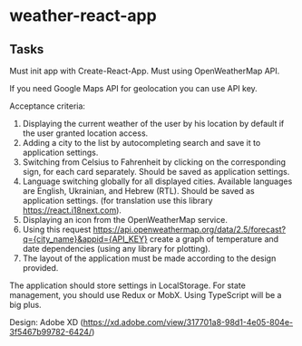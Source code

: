 # weather-react-app

## Tasks

Must init app with Create-React-App.
Must using OpenWeatherMap API.

If you need Google Maps API for geolocation you can use API key.

Acceptance criteria:

1. Displaying the current weather of the user by his location by default if the user granted location access.
2. Adding a city to the list by autocompleting search and save it to application settings.
3. Switching from Celsius to Fahrenheit by clicking on the corresponding sign, for each card separately. Should be saved
   as application settings.
4. Language switching globally for all displayed cities. Available languages are English, Ukrainian, and Hebrew (RTL).
   Should be saved as application settings. (for translation use this library https://react.i18next.com).
5. Displaying an icon from the OpenWeatherMap service.
6. Using this request https://api.openweathermap.org/data/2.5/forecast?q={city_name}&appid={API_KEY} create a graph of
   temperature and date dependencies (using any library for plotting).
7. The layout of the application must be made according to the design provided.

The application should store settings in LocalStorage.
For state management, you should use Redux or MobX.
Using TypeScript will be a big plus.

Design: Adobe XD (https://xd.adobe.com/view/317701a8-98d1-4e05-804e-3f5467b99782-6424/)

